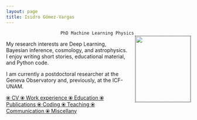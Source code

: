 ```yaml
---
layout: page
title: Isidro Gómez-Vargas
---
```


<div align="center"><code>PhD Machine Learning Physics </code></div>

<!-- ![Figura](https://igomezv.github.io/assets/img/collage1.png){: .mx-auto.d-block :} -->						
 

<style>
img {
  float: right;
  border: 1px dotted black;
  margin: 0px 0px 15px 20px;
}
</style>


<img src="https://igomezv.github.io/assets/img/isidroBN.png" width="150" height="180">

<p>
  My research interests are Deep Learning, Bayesian inference, cosmology, and astrophysics. I enjoy writing short stories, educational material, and Python code.
</p>


<p>
I am currently a postdoctoral researcher at the Geneva Observatory and, previously, at the ICF-UNAM. 
</p>


<p>
  <a href="https://www.dropbox.com/scl/fi/t9ijair0nzv21xtsare63/CV_eng.pdf?rlkey=32th2gfen5sz0qmrr9avojwsy&st=bweucjdo&dl=0"> ⦿ <u>CV</u> </a>  <a href="https://igomezv.github.io/cv/#work-experience">⦿ <u>Work experience</u> </a>  <a href="https://igomezv.github.io/cv/#education">⦿ <u>Education</u> </a>  <a href="https://igomezv.github.io/cv/#publications">⦿ <u>Publications</u> </a>  <a href="https://igomezv.github.io/cv/#work-experience">⦿ <u> Coding </u> </a>  <a href="https://igomezv.github.io/cv/#teaching">⦿ <u>Teaching</u> </a>  <a href="https://igomezv.github.io/cv/#communication">⦿ <u>Communication </u> </a>  <a href="https://igomezv.github.io/cv/#other">⦿ <u>Miscellany</u> </a>
</p>

